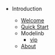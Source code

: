 <!-- docs/_sidebar.md -->

- Introduction

  - [Welcome](/)
  - [Quick Start](/quickstart.md)
  - Modelinb
    - [vip](/vip/something.md)
  - [About](/about.md)


